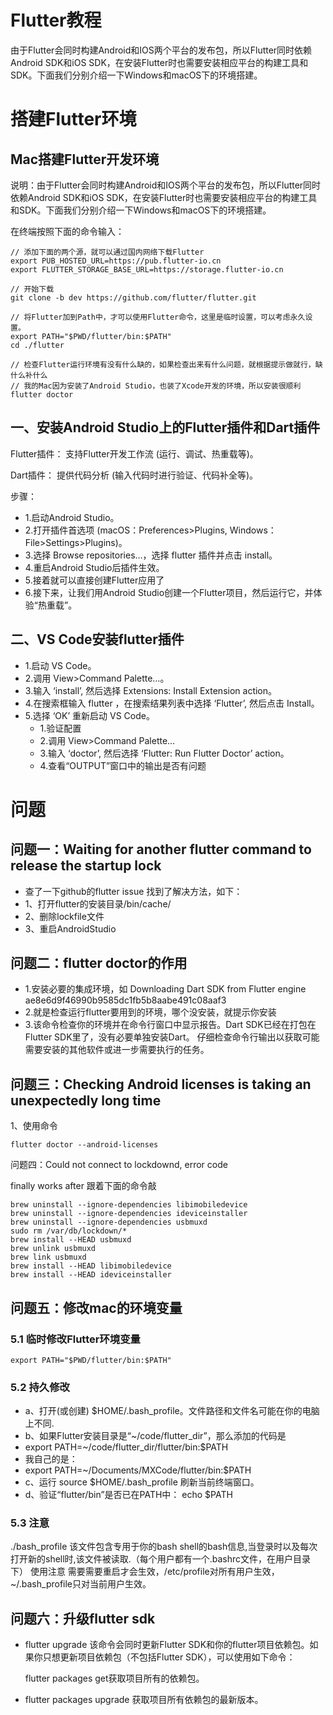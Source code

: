 # Flutter教程







由于Flutter会同时构建Android和IOS两个平台的发布包，所以Flutter同时依赖Android SDK和iOS SDK，在安装Flutter时也需要安装相应平台的构建工具和SDK。下面我们分别介绍一下Windows和macOS下的环境搭建。

# **搭建Flutter环境**

## **Mac搭建Flutter开发环境**

说明：由于Flutter会同时构建Android和IOS两个平台的发布包，所以Flutter同时依赖Android SDK和iOS SDK，在安装Flutter时也需要安装相应平台的构建工具和SDK。下面我们分别介绍一下Windows和macOS下的环境搭建。

在终端按照下面的命令输入：



```
// 添加下面的两个源，就可以通过国内网络下载Flutter
export PUB_HOSTED_URL=https://pub.flutter-io.cn
export FLUTTER_STORAGE_BASE_URL=https://storage.flutter-io.cn

// 开始下载
git clone -b dev https://github.com/flutter/flutter.git

// 将Flutter加到Path中，才可以使用Flutter命令，这里是临时设置，可以考虑永久设置。
export PATH="$PWD/flutter/bin:$PATH"
cd ./flutter

// 检查Flutter运行环境有没有什么缺的，如果检查出来有什么问题，就根据提示做就行，缺什么补什么
// 我的Mac因为安装了Android Studio，也装了Xcode开发的环境，所以安装很顺利
flutter doctor
```

## **一、安装Android Studio上的Flutter插件和Dart插件**

Flutter插件： 支持Flutter开发工作流 (运行、调试、热重载等)。 

Dart插件： 提供代码分析 (输入代码时进行验证、代码补全等)。

步骤： 

- 1.启动Android Studio。 
- 2.打开插件首选项 (macOS：Preferences>Plugins, Windows：File>Settings>Plugins)。 
- 3.选择 Browse repositories…，选择 flutter 插件并点击 install。 
- 4.重启Android Studio后插件生效。 
- 5.接着就可以直接创建Flutter应用了 
- 6.接下来，让我们用Android Studio创建一个Flutter项目，然后运行它，并体验“热重载”。

## **二、VS Code安装flutter插件**

- 1.启动 VS Code。 
- 2.调用 View>Command Palette…。 
- 3.输入 ‘install’, 然后选择 Extensions: Install Extension action。 
- 4.在搜索框输入 flutter ，在搜索结果列表中选择 ‘Flutter’, 然后点击 Install。 
- 5.选择 ‘OK’ 重新启动 VS Code。 
  - 1.验证配置 
  - 2.调用 View>Command Palette… 
  - 3.输入 ‘doctor’, 然后选择 ‘Flutter: Run Flutter Doctor’ action。 
  - 4.查看“OUTPUT”窗口中的输出是否有问题



# **问题**

## **问题一：Waiting for another flutter command to release the startup lock**

- 查了一下github的flutter issue 找到了解决方法，如下： 
- 1、打开flutter的安装目录/bin/cache/ 
- 2、删除lockfile文件 
- 3、重启AndroidStudio

## **问题二：flutter doctor的作用**

- 1.安装必要的集成环境，如 Downloading Dart SDK from Flutter engine ae8e6d9f46990b9585dc1fb5b8aabe491c08aaf3 
- 2.就是检查运行flutter要用到的环境，哪个没安装，就提示你安装 
- 3.该命令检查你的环境并在命令行窗口中显示报告。Dart SDK已经在打包在Flutter SDK里了，没有必要单独安装Dart。 仔细检查命令行输出以获取可能需要安装的其他软件或进一步需要执行的任务。

## **问题三：Checking Android licenses is taking an unexpectedly long time**

1、使用命令 



```
flutter doctor --android-licenses
```

问题四：Could not connect to lockdownd, error code

finally works after 跟着下面的命令敲



```
brew uninstall --ignore-dependencies libimobiledevice
brew uninstall --ignore-dependencies ideviceinstaller
brew uninstall --ignore-dependencies usbmuxd
sudo rm /var/db/lockdown/*
brew install --HEAD usbmuxd
brew unlink usbmuxd
brew link usbmuxd
brew install --HEAD libimobiledevice
brew install --HEAD ideviceinstaller
```

## **问题五：修改mac的环境变量**

### **5.1 临时修改Flutter环境变量** 



```
export PATH="$PWD/flutter/bin:$PATH"
```

### **5.2 持久修改** 

- a、打开(或创建) $HOME/.bash_profile。文件路径和文件名可能在你的电脑上不同. 
- b、如果Flutter安装目录是“~/code/flutter_dir”，那么添加的代码是 
- export PATH=~/code/flutter_dir/flutter/bin:$PATH 
- 我自己的是：
- export PATH=~/Documents/MXCode/flutter/bin:$PATH 
- c、运行 source $HOME/.bash_profile 刷新当前终端窗口。 
- d、验证“flutter/bin”是否已在PATH中： echo $PATH

### **5.3 注意**

./bash_profile 该文件包含专用于你的bash shell的bash信息,当登录时以及每次打开新的shell时,该文件被读取.（每个用户都有一个.bashrc文件，在用户目录下） 使用注意 需要需要重启才会生效，/etc/profile对所有用户生效，~/.bash_profile只对当前用户生效。

## **问题六：升级flutter sdk**

- flutter upgrade 该命令会同时更新Flutter SDK和你的flutter项目依赖包。如果你只想更新项目依赖包（不包括Flutter SDK），可以使用如下命令：

  flutter packages get获取项目所有的依赖包。 

- flutter packages upgrade 获取项目所有依赖包的最新版本。